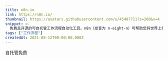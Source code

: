 ```yaml
---
title: n8n.io
link: https://n8n.io/
thumbnail: https://avatars.githubusercontent.com/u/45487711?s=200&v=4
snippet: >-
  免费且开源的可自托管工作流程自动化工具。n8n（发音为 n-eight-n）可帮助您将世界上每个带有 API 的应用程序相互连接起来，以共享和操作其数据，而无需编写任何代码。
tags: ["工作流程"]
createdAt: 2021-08-12T00:00:00.000Z
---
```

自托管免费